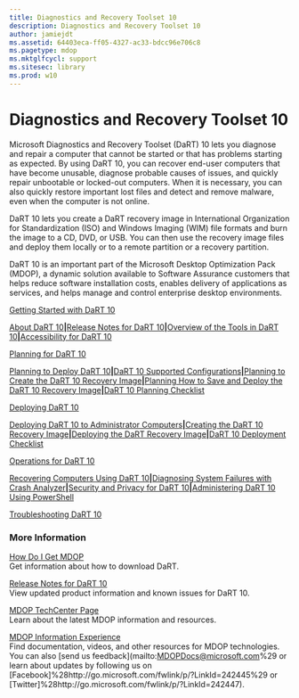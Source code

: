```yaml
---
title: Diagnostics and Recovery Toolset 10
description: Diagnostics and Recovery Toolset 10
author: jamiejdt
ms.assetid: 64403eca-ff05-4327-ac33-bdcc96e706c8
ms.pagetype: mdop
ms.mktglfcycl: support
ms.sitesec: library
ms.prod: w10
---
```



# Diagnostics and Recovery Toolset 10


Microsoft Diagnostics and Recovery Toolset (DaRT) 10 lets you diagnose and repair a computer that cannot be started or that has problems starting as expected. By using DaRT 10, you can recover end-user computers that have become unusable, diagnose probable causes of issues, and quickly repair unbootable or locked-out computers. When it is necessary, you can also quickly restore important lost files and detect and remove malware, even when the computer is not online.

DaRT 10 lets you create a DaRT recovery image in International Organization for Standardization (ISO) and Windows Imaging (WIM) file formats and burn the image to a CD, DVD, or USB. You can then use the recovery image files and deploy them locally or to a remote partition or a recovery partition.

DaRT 10 is an important part of the Microsoft Desktop Optimization Pack (MDOP), a dynamic solution available to Software Assurance customers that helps reduce software installation costs, enables delivery of applications as services, and helps manage and control enterprise desktop environments.

<a href="" id="getting-started-with-dart-10"></a>[Getting Started with DaRT 10](getting-started-with-dart-10.md)  

[About DaRT 10](about-dart-10.md)**|**[Release Notes for DaRT 10](release-notes-for-dart-10.md)**|**[Overview of the Tools in DaRT 10](overview-of-the-tools-in-dart-10.md)**|**[Accessibility for DaRT 10](accessibility-for-dart-10.md)

<a href="" id="planning-for-dart-10"></a>[Planning for DaRT 10](planning-for-dart-10.md)  

[Planning to Deploy DaRT 10](planning-to-deploy-dart-10.md)**|**[DaRT 10 Supported Configurations](dart-10-supported-configurations.md)**|**[Planning to Create the DaRT 10 Recovery Image](planning-to-create-the-dart-10-recovery-image.md)**|**[Planning How to Save and Deploy the DaRT 10 Recovery Image](planning-how-to-save-and-deploy-the-dart-10-recovery-image.md)**|**[DaRT 10 Planning Checklist](dart-10-planning-checklist.md)

<a href="" id="deploying-dart-10"></a>[Deploying DaRT 10](deploying-dart-10.md)  

[Deploying DaRT 10 to Administrator Computers](deploying-dart-10-to-administrator-computers.md)**|**[Creating the DaRT 10 Recovery Image](creating-the-dart-10-recovery-image.md)**|**[Deploying the DaRT Recovery Image](deploying-the-dart-recovery-image-dart-10.md)**|**[DaRT 10 Deployment Checklist](dart-10-deployment-checklist.md)

<a href="" id="operations-for-dart-10"></a>[Operations for DaRT 10](operations-for-dart-10.md)  

[Recovering Computers Using DaRT 10](recovering-computers-using-dart-10.md)**|**[Diagnosing System Failures with Crash Analyzer](diagnosing-system-failures-with-crash-analyzer-dart-10.md)**|**[Security and Privacy for DaRT 10](security-and-privacy-for-dart-10.md)**|**[Administering DaRT 10 Using PowerShell](administering-dart-10-using-powershell.md)

<a href="" id="troubleshooting-dart-10"></a>[Troubleshooting DaRT 10](troubleshooting-dart-10.md)  

### More Information

<a href="" id="how-do-i-get-mdop"></a>[How Do I Get MDOP](http://go.microsoft.com/fwlink/?LinkId=322049)  
Get information about how to download DaRT.

<a href="" id="release-notes-for-dart-10"></a>[Release Notes for DaRT 10](release-notes-for-dart-10.md)  
View updated product information and known issues for DaRT 10.

<a href="" id="mdop-techcenter-page"></a>[MDOP TechCenter Page](http://go.microsoft.com/fwlink/p/?LinkId=225286)  
Learn about the latest MDOP information and resources.

<a href="" id="mdop-information-experience"></a>[MDOP Information Experience](http://go.microsoft.com/fwlink/p/?LinkId=236032)  
Find documentation, videos, and other resources for MDOP technologies. You can also [send us feedback](mailto:MDOPDocs@microsoft.com%29 or learn about updates by following us on [Facebook]%28http://go.microsoft.com/fwlink/p/?LinkId=242445%29 or [Twitter]%28http://go.microsoft.com/fwlink/p/?LinkId=242447).

 

 





